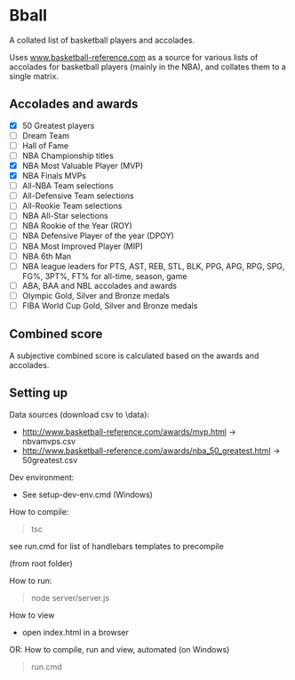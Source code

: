 # Bball

A collated list of basketball players and accolades.

Uses www.basketball-reference.com as a source 
for various lists of accolades for basketball players (mainly in the NBA),
and collates them to a single matrix.

## Accolades and awards
- [x] 50 Greatest players
- [ ] Dream Team
- [ ] Hall of Fame
- [ ] NBA Championship titles
- [x] NBA Most Valuable Player (MVP)
- [x] NBA Finals MVPs
- [ ] All-NBA Team selections
- [ ] All-Defensive Team selections
- [ ] All-Rookie Team selections
- [ ] NBA All-Star selections
- [ ] NBA Rookie of the Year (ROY)
- [ ] NBA Defensive Player of the year (DPOY)
- [ ] NBA Most Improved Player (MIP)
- [ ] NBA 6th Man
- [ ] NBA league leaders for PTS, AST, REB, STL, BLK, PPG, APG, RPG, SPG, FG%, 3PT%, FT% for all-time, season, game
- [ ] ABA, BAA and NBL accolades and awards
- [ ] Olympic Gold, Silver and Bronze medals
- [ ] FIBA World Cup Gold, Silver and Bronze medals

## Combined score

A subjective combined score is calculated based on the awards and accolades.

## Setting up

Data sources (download csv to \data\):
- http://www.basketball-reference.com/awards/mvp.html -> nbvamvps.csv
- http://www.basketball-reference.com/awards/nba_50_greatest.html -> 50greatest.csv

Dev environment:
- See setup-dev-env.cmd (Windows)

How to compile:
> tsc

see run.cmd for list of handlebars templates to precompile

(from root folder)

How to run:
> node server/server.js

How to view
- open index.html in a browser

OR: How to compile, run and view, automated (on Windows)
> run.cmd
